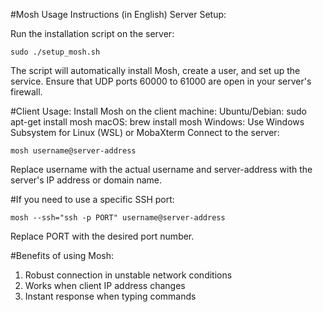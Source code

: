 #Mosh Usage Instructions (in English)
Server Setup:

Run the installation script on the server:

```sudo ./setup_mosh.sh```

The script will automatically install Mosh, create a user, and set up the service.
    Ensure that UDP ports 60000 to 61000 are open in your server's firewall.

#Client Usage:
    Install Mosh on the client machine:
        Ubuntu/Debian: sudo apt-get install mosh
        macOS: brew install mosh
        Windows: Use Windows Subsystem for Linux (WSL) or MobaXterm
    Connect to the server:

```mosh username@server-address```

Replace username with the actual username and server-address with the server's IP address or domain name.

#If you need to use a specific SSH port:

```mosh --ssh="ssh -p PORT" username@server-address```

Replace PORT with the desired port number.

#Benefits of using Mosh:
1) Robust connection in unstable network conditions
2) Works when client IP address changes
3) Instant response when typing commands
